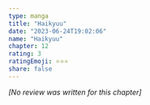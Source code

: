 ```yaml
---
type: manga
title: "Haikyuu"
date: "2023-06-24T19:02:06"
name: "Haikyuu"
chapter: 12
rating: 3
ratingEmoji: ⭐️⭐️⭐️
share: false
---
```


*[No review was written for this chapter]*
